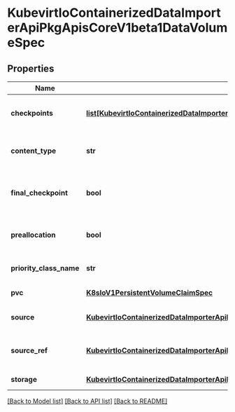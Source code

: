 # KubevirtIoContainerizedDataImporterApiPkgApisCoreV1beta1DataVolumeSpec

## Properties
Name | Type | Description | Notes
------------ | ------------- | ------------- | -------------
**checkpoints** | [**list[KubevirtIoContainerizedDataImporterApiPkgApisCoreV1beta1DataVolumeCheckpoint]**](KubevirtIoContainerizedDataImporterApiPkgApisCoreV1beta1DataVolumeCheckpoint.md) | Checkpoints is a list of DataVolumeCheckpoints, representing stages in a multistage import. | [optional] 
**content_type** | **str** | DataVolumeContentType options: \&quot;kubevirt\&quot;, \&quot;archive\&quot; | [optional] 
**final_checkpoint** | **bool** | FinalCheckpoint indicates whether the current DataVolumeCheckpoint is the final checkpoint. | [optional] 
**preallocation** | **bool** | Preallocation controls whether storage for DataVolumes should be allocated in advance. | [optional] 
**priority_class_name** | **str** | PriorityClassName for Importer, Cloner and Uploader pod | [optional] 
**pvc** | [**K8sIoV1PersistentVolumeClaimSpec**](K8sIoV1PersistentVolumeClaimSpec.md) | PVC is the PVC specification | [optional] 
**source** | [**KubevirtIoContainerizedDataImporterApiPkgApisCoreV1beta1DataVolumeSource**](KubevirtIoContainerizedDataImporterApiPkgApisCoreV1beta1DataVolumeSource.md) | Source is the src of the data for the requested DataVolume | [optional] 
**source_ref** | [**KubevirtIoContainerizedDataImporterApiPkgApisCoreV1beta1DataVolumeSourceRef**](KubevirtIoContainerizedDataImporterApiPkgApisCoreV1beta1DataVolumeSourceRef.md) | SourceRef is an indirect reference to the source of data for the requested DataVolume | [optional] 
**storage** | [**KubevirtIoContainerizedDataImporterApiPkgApisCoreV1beta1StorageSpec**](KubevirtIoContainerizedDataImporterApiPkgApisCoreV1beta1StorageSpec.md) | Storage is the requested storage specification | [optional] 

[[Back to Model list]](../README.md#documentation-for-models) [[Back to API list]](../README.md#documentation-for-api-endpoints) [[Back to README]](../README.md)


